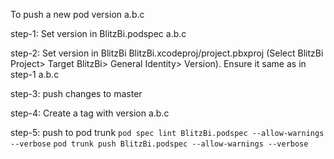 To push a new pod version a.b.c 

step-1:
Set version in BlitzBi.podspec a.b.c

step-2:
Set version in BlitzBi BlitzBi.xcodeproj/project.pbxproj (Select BlitzBi Project> Target BlitzBi> General Identity> Version). Ensure it same as in step-1 a.b.c

step-3:
push changes to master

step-4:
Create a tag with version a.b.c

step-5:
push to pod trunk
`pod spec lint BlitzBi.podspec --allow-warnings --verbose`
 `pod trunk push BlitzBi.podspec --allow-warnings --verbose`
